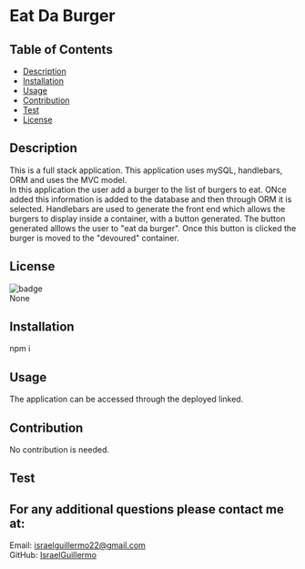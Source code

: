 # Eat Da Burger

  ## Table of Contents

  - [Description](#desciption)
  - [Installation](#installation)
  - [Usage](#Usage)
  - [Contribution](#Contribution)
  - [Test](#test)
  - [License](#license)
  

  ## Description
  This is a full stack application. This application uses mySQL, handlebars, ORM and uses the MVC model. <br /> In this application the user add a burger to the list of burgers to eat. ONce added this information is added to the database and then through ORM it is selected. Handlebars are used to generate the front end which allows the burgers to display inside a container, with a button generated. The button generated alllows the user to "eat da burger". Once this button is clicked the burger is moved to the "devoured" container. 
  ## License
  ![badge](https://img.shields.io/badge/license=None-green)
  <br />
  None
  ## Installation
  npm i
  ## Usage
  The application can be accessed through the deployed linked. 
  ## Contribution
  No contribution is needed.
  ## Test
  

  ## For any additional questions please contact me at:
  Email: israelguillermo22@gmail.com
  <br />
  GitHub: [IsraelGuillermo](https://github.com/IsraelGuillermo)



